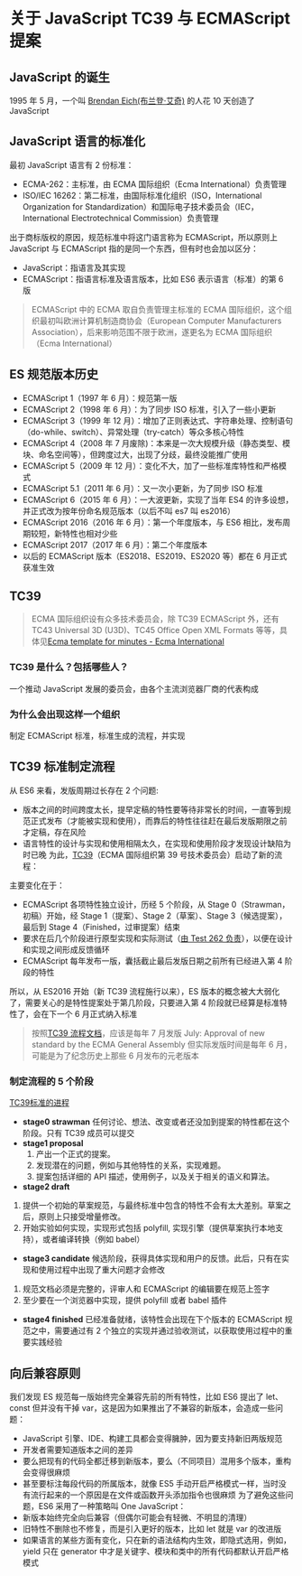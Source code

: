 # 关于 JavaScript TC39 与 ECMAScript 提案

## JavaScript 的诞生

1995 年 5 月，一个叫 [Brendan Eich(布兰登·艾奇)](https://baike.baidu.com/item/%E5%B8%83%E5%85%B0%E7%99%BB%C2%B7%E8%89%BE%E5%A5%87/58101949?fromtitle=Brendan%20Eich&fromid=561441&fr=aladdin) 的人花 10 天创造了 JavaScript

## JavaScript 语言的标准化

最初 JavaScript 语言有 2 份标准：

- ECMA-262：主标准，由 ECMA 国际组织（Ecma International）负责管理
- ISO/IEC 16262：第二标准，由国际标准化组织（ISO，International Organization for Standardization）和国际电子技术委员会（IEC，International Electrotechnical Commission）负责管理

出于商标版权的原因，规范标准中将这门语言称为 ECMAScript，所以原则上 JavaScript 与 ECMAScript 指的是同一个东西，但有时也会加以区分：

- JavaScript：指语言及其实现
- ECMAScript：指语言标准及语言版本，比如 ES6 表示语言（标准）的第 6 版

> ECMAScript 中的 ECMA 取自负责管理主标准的 ECMA 国际组织，这个组织最初叫欧洲计算机制造商协会（European Computer Manufacturers Association），后来影响范围不限于欧洲，遂更名为 ECMA 国际组织（Ecma International）

## ES 规范版本历史

- ECMAScript 1（1997 年 6 月）：规范第一版
- ECMAScript 2（1998 年 6 月）：为了同步 ISO 标准，引入了一些小更新
- ECMAScript 3（1999 年 12 月）：增加了正则表达式、字符串处理、控制语句（do-while、switch）、异常处理（try-catch）等众多核心特性
- ECMAScript 4（2008 年 7 月废除)：本来是一次大规模升级（静态类型、模块、命名空间等），但跨度过大，出现了分歧，最终没能推广使用
- ECMAScript 5（2009 年 12 月）：变化不大，加了一些标准库特性和严格模式
- ECMAScript 5.1（2011 年 6 月）：又一次小更新，为了同步 ISO 标准
- ECMAScript 6（2015 年 6 月）：一大波更新，实现了当年 ES4 的许多设想，并正式改为按年份命名规范版本（以后不叫 es7 叫 es2016）
- ECMAScript 2016（2016 年 6 月）：第一个年度版本，与 ES6 相比，发布周期较短，新特性也相对少些
- ECMAScript 2017（2017 年 6 月）：第二个年度版本
- 以后的 ECMAScript 版本（ES2018、ES2019、ES2020 等）都在 6 月正式获准生效

## TC39

> ECMA 国际组织设有众多技术委员会，除 TC39 ECMAScript 外，还有 TC43 Universal 3D (U3D)、TC45 Office Open XML Formats 等等，具体见[Ecma template for minutes - Ecma International]()

### TC39 是什么？包括哪些人？

一个推动 JavaScript 发展的委员会，由各个主流浏览器厂商的代表构成

### 为什么会出现这样一个组织

制定 ECMAScript 标准，标准生成的流程，并实现

## TC39 标准制定流程

从 ES6 来看，发版周期过长存在 2 个问题:

- 版本之间的时间跨度太长，提早定稿的特性要等待非常长的时间，一直等到规范正式发布（才能被实现和使用），而靠后的特性往往赶在最后发版期限之前才定稿，存在风险
- 语言特性的设计与实现和使用相隔太久，在实现和使用阶段才发现设计缺陷为时已晚
  为此，[TC39](https://www.ecma-international.org/technical-committees/tc39/)（ECMA 国际组织第 39 号技术委员会）启动了新的流程：

主要变化在于：

- ECMAScript 各项特性独立设计，历经 5 个阶段，从 Stage 0（Strawman，初稿）开始，经 Stage 1（提案）、Stage 2（草案）、Stage 3（候选提案），最后到 Stage 4（Finished，过审提案）结束
- 要求在后几个阶段进行原型实现和实际测试（[由 Test 262 负责](https://github.com/tc39/test262)），以便在设计和实现之间形成反馈循环
- ECMAScript 每年发布一版，囊括截止最后发版日期之前所有已经进入第 4 阶段的特性

所以，从 ES2016 开始（新 TC39 流程施行以来），ES 版本的概念被大大弱化了，需要关心的是特性提案处于第几阶段，只要进入第 4 阶段就已经算是标准特性了，会在下一个 6 月正式纳入标准

> 按照[TC39 流程文档](https://tc39.es/process-document/)，应该是每年 7 月发版
> July: Approval of new standard by the ECMA General Assembly
> 但实际发版时间是每年 6 月，可能是为了纪念历史上那些 6 月发布的元老版本

### 制定流程的 5 个阶段
[TC39标准的进程](https://github.com/tc39/proposals)
- **stage0 strawman** 任何讨论、想法、改变或者还没加到提案的特性都在这个阶段。只有 TC39 成员可以提交
- **stage1 proposal**
  1. 产出一个正式的提案。
  2. 发现潜在的问题，例如与其他特性的关系，实现难题。
  3. 提案包括详细的 API 描述，使用例子，以及关于相关的语义和算法。
- **stage2 draft**

1.  提供一个初始的草案规范，与最终标准中包含的特性不会有太大差别。草案之后，原则上只接受增量修改。
2.  开始实验如何实现，实现形式包括 polyfill, 实现引擎（提供草案执行本地支持），或者编译转换（例如 babel）

- **stage3 candidate** 候选阶段，获得具体实现和用户的反馈。此后，只有在实现和使用过程中出现了重大问题才会修改

1.  规范文档必须是完整的，评审人和 ECMAScript 的编辑要在规范上签字
2.  至少要在一个浏览器中实现，提供 polyfill 或者 babel 插件

- **stage4 finished** 已经准备就绪，该特性会出现在下个版本的 ECMAScript 规范之中，需要通过有 2 个独立的实现并通过验收测试，以获取使用过程中的重要实践经验

## 向后兼容原则

我们发现 ES 规范每一版始终完全兼容先前的所有特性，比如 ES6 提出了 let、const 但并没有干掉 var，这是因为如果推出了不兼容的新版本，会造成一些问题：

- JavaScript 引擎、IDE、构建工具都会变得臃肿，因为要支持新旧两版规范
- 开发者需要知道版本之间的差异
- 要么把现有的代码全都迁移到新版本，要么（不同项目）混用多个版本，重构会变得很麻烦
- 甚至要标注每段代码的所属版本，就像 ES5 手动开启严格模式一样，当时没有流行起来的一个原因是在文件或函数开头添加指令也很麻烦
  为了避免这些问题，ES6 采用了一种策略叫 One JavaScript：
- 新版本始终完全向后兼容（但偶尔可能会有轻微、不明显的清理）
- 旧特性不删除也不修复，而是引入更好的版本，比如 let 就是 var 的改进版
- 如果语言的某些方面有变化，只在新的语法结构内生效，即隐式选用，例如，yield 只在 generator 中才是关键字、模块和类中的所有代码都默认开启严格模式
